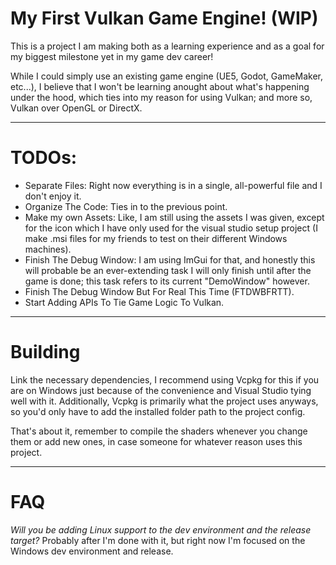 # My First Vulkan Game Engine! (WIP)

This is a project I am making both as a learning experience and as a goal for my biggest milestone yet in my game dev career!

While I could simply use an existing game engine (UE5, Godot, GameMaker, etc...), I believe that I won't be learning anought about what's happening under the hood, which ties into my reason for using Vulkan; and more so, Vulkan over OpenGL or DirectX.

- - -

# TODOs:

+ Separate Files: Right now everything is in a single, all-powerful file and I don't enjoy it.
+ Organize The Code: Ties in to the previous point.
+ Make my own Assets: Like, I am still using the assets I was given, except for the icon which I have only used for the visual studio setup project (I make .msi files for my friends to test on their different Windows machines).
+ Finish The Debug Window: I am using ImGui for that, and honestly this will probable be an ever-extending task I will only finish until after the game is done; this task refers to its current "DemoWindow" however.
+ Finish The Debug Window But For Real This Time (FTDWBFRTT).
+ Start Adding APIs To Tie Game Logic To Vulkan.

- - -

# Building

Link the necessary dependencies, I recommend using Vcpkg for this if you are on Windows just because of the convenience and Visual Studio tying well with it. Additionally, Vcpkg is primarily what the project uses anyways, so you'd only have to add the installed folder path to the project config.

That's about it, remember to compile the shaders whenever you change them or add new ones, in case someone for whatever reason uses this project.

- - -

# FAQ


*Will you be adding Linux support to the dev environment and the release target?*
Probably after I'm done with it, but right now I'm focused on the Windows dev environment and release.